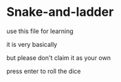 # Snake-and-ladder
use this file for learning

it is very basically

but please don't claim it as your own

press enter to roll the dice